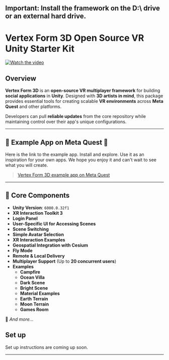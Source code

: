 ## Important: Install the framework on the D:\ drive or an external hard drive.

# **Vertex Form 3D Open Source VR Unity Starter Kit**  

[![Watch the video](https://github.com/evgeniyasimmons/my-sandbox/raw/main/ShortVF3D.gif)](https://youtu.be/1Xt_7Uxr8T)  

## Overview  

**Vertex Form 3D** is an **open-source VR multiplayer framework** for building **social applications** in **Unity**. Designed with **3D artists in mind**, this package provides essential tools for creating scalable **VR environments** across **Meta Quest** and other platforms.  

Developers can pull **reliable updates** from the core repository while maintaining control over their app's unique configurations.  

---
## 🔹 Example App on Meta Quest 🥽
Here is the link to the example app. Install and explore. Use it as an inspiration for your own apps. We hope you enjoy it and can't wait to see what you will create.  

> [Vertex Form 3D example app on Meta Quest](https://www.meta.com/s/9fkD1uaih)



---
## 🔹 Core Components  
- **Unity Version**: `6000.0.32f1`  
- **XR Interaction Toolkit 3**  
- **Login Panel**  
- **User-Specific UI for Accessing Scenes**  
- **Scene Switching**  
- **Simple Avatar Selection**  
- **XR Interaction Examples**  
- **Geospatial Integration with Cesium**  
- **Fly Mode**  
- **Remote & Local Delivery**  
- **Multiplayer Support** (Up to **20 concurrent users**)
- **Examples**
    - **Campfire**
  - **Ocean Villa**  
  -  **Dark Scene**  
  -  **Bright Scene**  
  - **Material Examples**
  -  **Earth Terrain**  
  -  **Moon Terrain**  
  - **Games Room**
    

🔹 *And more...*  
## Set up

Set up instructions are coming up soon. 

---
